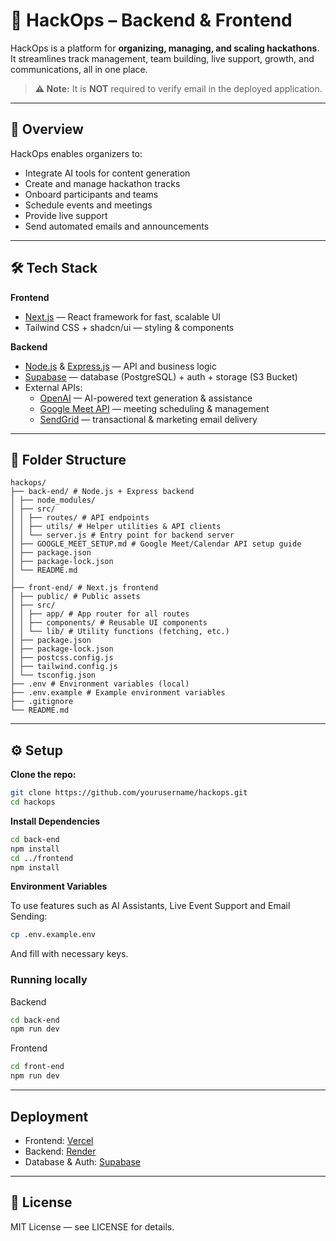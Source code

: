 # 🚀 HackOps – Backend & Frontend

HackOps is a platform for **organizing, managing, and scaling hackathons**.  
It streamlines track management, team building, live support, growth, and communications, all in one place.

> **⚠️ Note:** It is **NOT** required to verify email in the deployed application.
---

## 📖 Overview
HackOps enables organizers to:
- Integrate AI tools for content generation
- Create and manage hackathon tracks
- Onboard participants and teams
- Schedule events and meetings
- Provide live support
- Send automated emails and announcements

---

## 🛠 Tech Stack

**Frontend**
- [Next.js](https://nextjs.org/) — React framework for fast, scalable UI
- Tailwind CSS + shadcn/ui — styling & components

**Backend**
- [Node.js](https://nodejs.org/) & [Express.js](https://expressjs.com/) — API and business logic
- [Supabase](https://supabase.com/) — database (PostgreSQL) + auth + storage (S3 Bucket)
- External APIs:
  - [OpenAI](https://platform.openai.com/) — AI-powered text generation & assistance
  - [Google Meet API](https://developers.google.com/meet) — meeting scheduling & management
  - [SendGrid](https://sendgrid.com/) — transactional & marketing email delivery

---

## 📂 Folder Structure
```
hackops/
├── back-end/ # Node.js + Express backend
│ ├── node_modules/
│ ├── src/
│ │ ├── routes/ # API endpoints
│ │ ├── utils/ # Helper utilities & API clients
│ │ └── server.js # Entry point for backend server
│ ├── GOOGLE_MEET_SETUP.md # Google Meet/Calendar API setup guide
│ ├── package.json
│ ├── package-lock.json
│ └── README.md
│
├── front-end/ # Next.js frontend
│ ├── public/ # Public assets
│ ├── src/
│ │ ├── app/ # App router for all routes
│ │ ├── components/ # Reusable UI components
│ │ └── lib/ # Utility functions (fetching, etc.)
│ ├── package.json
│ ├── package-lock.json
│ ├── postcss.config.js
│ ├── tailwind.config.js
│ └── tsconfig.json
├── .env # Environment variables (local)
├── .env.example # Example environment variables
├── .gitignore
└── README.md
```
---

## ⚙️ Setup

**Clone the repo:**
```bash
git clone https://github.com/yourusername/hackops.git
cd hackops
```
**Install Dependencies**

```bash
cd back-end
npm install
cd ../frontend
npm install
```

**Environment Variables**

To use features such as AI Assistants, Live Event Support and Email Sending:

```bash
cp .env.example.env
```

And fill with necessary keys.

### **Running locally**

Backend

```bash
cd back-end
npm run dev
```

Frontend

```bash
cd front-end
npm run dev
```

---

## Deployment

- Frontend: [Vercel](https://vercel.com/)
- Backend: [Render](https://render.com/)
- Database & Auth: [Supabase](https://supabase.com/)

---
## 📄 License

MIT License — see LICENSE for details.
